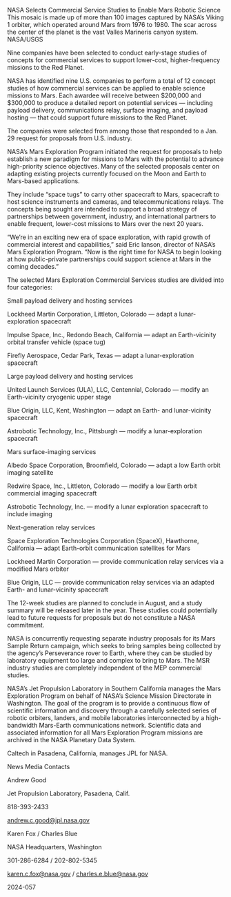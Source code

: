 NASA Selects Commercial Service Studies to Enable Mars Robotic Science 
 This mosaic is made up of more than 100 images captured by NASA’s Viking 1 orbiter, which operated around Mars from 1976 to 1980. The scar across the center of the planet is the vast Valles Marineris canyon system. NASA/USGS

Nine companies have been selected to conduct early-stage studies of concepts for commercial services to support lower-cost, higher-frequency missions to the Red Planet.

NASA has identified nine U.S. companies to perform a total of 12 concept studies of how commercial services can be applied to enable science missions to Mars. Each awardee will receive between $200,000 and $300,000 to produce a detailed report on potential services — including payload delivery, communications relay, surface imaging, and payload hosting — that could support future missions to the Red Planet.

The companies were selected from among those that responded to a Jan. 29 request for proposals from U.S. industry.

NASA’s Mars Exploration Program initiated the request for proposals to help establish a new paradigm for missions to Mars with the potential to advance high-priority science objectives. Many of the selected proposals center on adapting existing projects currently focused on the Moon and Earth to Mars-based applications.

They include “space tugs” to carry other spacecraft to Mars, spacecraft to host science instruments and cameras, and telecommunications relays. The concepts being sought are intended to support a broad strategy of partnerships between government, industry, and international partners to enable frequent, lower-cost missions to Mars over the next 20 years.

“We’re in an exciting new era of space exploration, with rapid growth of commercial interest and capabilities,” said Eric Ianson, director of NASA’s Mars Exploration Program. “Now is the right time for NASA to begin looking at how public-private partnerships could support science at Mars in the coming decades.”

The selected Mars Exploration Commercial Services studies are divided into four categories:

Small payload delivery and hosting services

Lockheed Martin Corporation, Littleton, Colorado — adapt a lunar-exploration spacecraft

Impulse Space, Inc., Redondo Beach, California — adapt an Earth-vicinity orbital transfer vehicle (space tug)

Firefly Aerospace, Cedar Park, Texas — adapt a lunar-exploration spacecraft

Large payload delivery and hosting services

United Launch Services (ULA), LLC, Centennial, Colorado — modify an Earth-vicinity cryogenic upper stage

Blue Origin, LLC, Kent, Washington — adapt an Earth- and lunar-vicinity spacecraft

Astrobotic Technology, Inc., Pittsburgh — modify a lunar-exploration spacecraft

Mars surface-imaging services

Albedo Space Corporation, Broomfield, Colorado — adapt a low Earth orbit imaging satellite

Redwire Space, Inc., Littleton, Colorado — modify a low Earth orbit commercial imaging spacecraft

Astrobotic Technology, Inc. — modify a lunar exploration spacecraft to include imaging

Next-generation relay services

Space Exploration Technologies Corporation (SpaceX), Hawthorne, California — adapt Earth-orbit communication satellites for Mars

Lockheed Martin Corporation — provide communication relay services via a modified Mars orbiter

Blue Origin, LLC — provide communication relay services via an adapted Earth- and lunar-vicinity spacecraft

The 12-week studies are planned to conclude in August, and a study summary will be released later in the year. These studies could potentially lead to future requests for proposals but do not constitute a NASA commitment.

NASA is concurrently requesting separate industry proposals for its Mars Sample Return campaign, which seeks to bring samples being collected by the agency’s Perseverance rover to Earth, where they can be studied by laboratory equipment too large and complex to bring to Mars. The MSR industry studies are completely independent of the MEP commercial studies.

NASA’s Jet Propulsion Laboratory in Southern California manages the Mars Exploration Program on behalf of NASA’s Science Mission Directorate in Washington. The goal of the program is to provide a continuous flow of scientific information and discovery through a carefully selected series of robotic orbiters, landers, and mobile laboratories interconnected by a high-bandwidth Mars-Earth communications network. Scientific data and associated information for all Mars Exploration Program missions are archived in the NASA Planetary Data System.

Caltech in Pasadena, California, manages JPL for NASA.

News Media Contacts

Andrew Good

Jet Propulsion Laboratory, Pasadena, Calif.

818-393-2433

andrew.c.good@jpl.nasa.gov

Karen Fox / Charles Blue

NASA Headquarters, Washington

301-286-6284 / 202-802-5345

karen.c.fox@nasa.gov / charles.e.blue@nasa.gov

2024-057